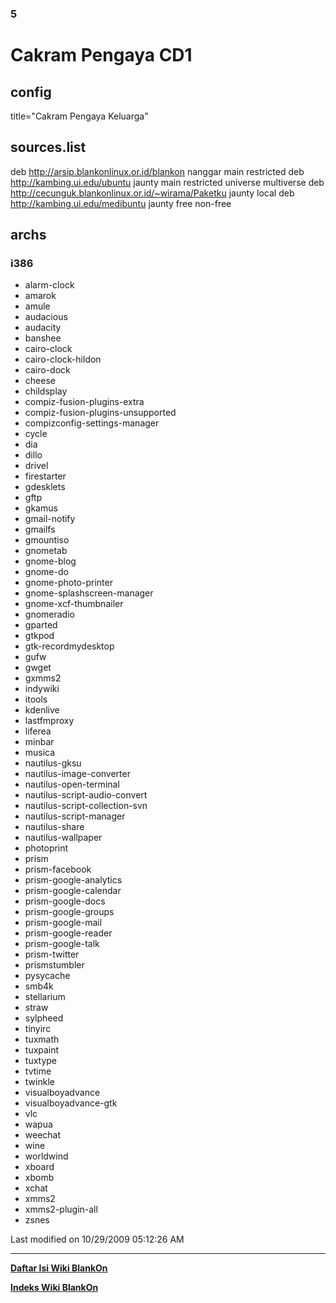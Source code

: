 ### 5 

# Cakram Pengaya CD1

## config
title="Cakram Pengaya Keluarga"

## sources.list
deb http://arsip.blankonlinux.or.id/blankon nanggar main restricted
deb http://kambing.ui.edu/ubuntu jaunty main restricted universe multiverse
deb http://cecunguk.blankonlinux.or.id/~wirama/Paketku jaunty local
deb http://kambing.ui.edu/medibuntu jaunty free non-free

## archs

### i386
  * alarm-clock
  * amarok
  * amule
  * audacious
  * audacity
  * banshee
  * cairo-clock
  * cairo-clock-hildon
  * cairo-dock
  * cheese
  * childsplay
  * compiz-fusion-plugins-extra
  * compiz-fusion-plugins-unsupported
  * compizconfig-settings-manager
  * cycle
  * dia
  * dillo
  * drivel
  * firestarter
  * gdesklets
  * gftp
  * gkamus
  * gmail-notify
  * gmailfs
  * gmountiso
  * gnometab
  * gnome-blog
  * gnome-do
  * gnome-photo-printer
  * gnome-splashscreen-manager
  * gnome-xcf-thumbnailer
  * gnomeradio
  * gparted
  * gtkpod
  * gtk-recordmydesktop
  * gufw
  * gwget
  * gxmms2
  * indywiki
  * itools
  * kdenlive
  * lastfmproxy
  * liferea
  * minbar
  * musica
  * nautilus-gksu
  * nautilus-image-converter
  * nautilus-open-terminal
  * nautilus-script-audio-convert
  * nautilus-script-collection-svn
  * nautilus-script-manager
  * nautilus-share
  * nautilus-wallpaper
  * photoprint
  * prism
  * prism-facebook
  * prism-google-analytics
  * prism-google-calendar
  * prism-google-docs
  * prism-google-groups
  * prism-google-mail
  * prism-google-reader
  * prism-google-talk
  * prism-twitter
  * prismstumbler
  * pysycache
  * smb4k
  * stellarium
  * straw
  * sylpheed
  * tinyirc
  * tuxmath
  * tuxpaint
  * tuxtype
  * tvtime
  * twinkle
  * visualboyadvance
  * visualboyadvance-gtk
  * vlc
  * wapua
  * weechat
  * wine
  * worldwind
  * xboard
  * xbomb
  * xchat
  * xmms2
  * xmms2-plugin-all
  * zsnes

Last modified on 10/29/2009 05:12:26 AM
 
---
[**Daftar Isi Wiki BlankOn**](/DaftarIsi/README.md)
 
[**Indeks Wiki BlankOn**](/Indeks.md)
